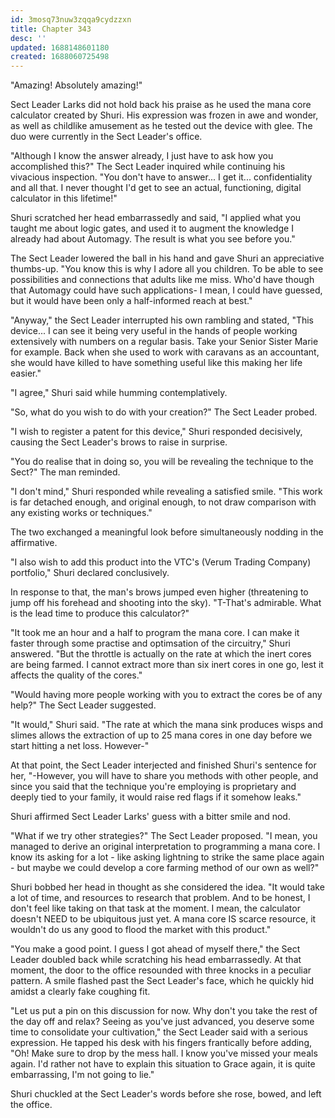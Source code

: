 ```yaml
---
id: 3mosq73nuw3zqqa9cydzzxn
title: Chapter 343
desc: ''
updated: 1688148601180
created: 1688060725498
---
```


"Amazing! Absolutely amazing!"

Sect Leader Larks did not hold back his praise as he used the mana core calculator created by Shuri. His expression was frozen in awe and wonder, as well as childlike amusement as he tested out the device with glee. The duo were currently in the Sect Leader's office.

"Although I know the answer already, I just have to ask how you accomplished this?" The Sect Leader inquired while continuing his vivacious inspection. "You don't have to answer... I get it... confidentiality and all that. I never thought I'd get to see an actual, functioning, digital calculator in this lifetime!"

Shuri scratched her head embarrassedly and said, "I applied what you taught me about logic gates, and used it to augment the knowledge I already had about Automagy. The result is what you see before you."

The Sect Leader lowered the ball in his hand and gave Shuri an appreciative thumbs-up. "You know this is why I adore all you children. To be able to see possibilities and connections that adults like me miss. Who'd have though that Automagy could have such applications- I mean, I could have guessed, but it would have been only a half-informed reach at best."

"Anyway," the Sect Leader interrupted his own rambling and stated, "This device... I can see it being very useful in the hands of people working extensively with numbers on a regular basis. Take your Senior Sister Marie for example. Back when she used to work with caravans as an accountant, she would have killed to have something useful like this making her life easier."

"I agree," Shuri said while humming contemplatively.

"So, what do you wish to do with your creation?" The Sect Leader probed.

"I wish to register a patent for this device," Shuri responded decisively, causing the Sect Leader's brows to raise in surprise.

"You do realise that in doing so, you will be revealing the technique to the Sect?" The man reminded.

"I don't mind," Shuri responded while revealing a satisfied smile. "This work is far detached enough, and original enough, to not draw comparison with any existing works or techniques."

The two exchanged a meaningful look before simultaneously nodding in the affirmative.

"I also wish to add this product into the VTC's (Verum Trading Company) portfolio," Shuri declared conclusively.

In response to that, the man's brows jumped even higher (threatening to jump off his forehead and shooting into the sky). "T-That's admirable. What is the lead time to produce this calculator?"

"It took me an hour and a half to program the mana core. I can make it faster through some practise and optimsation of the circuitry," Shuri answered. "But the throttle is actually on the rate at which the inert cores are being farmed. I cannot extract more than six inert cores in one go, lest it affects the quality of the cores."

"Would having more people working with you to extract the cores be of any help?" The Sect Leader suggested.

"It would," Shuri said. "The rate at which the mana sink produces wisps and slimes allows the extraction of up to 25 mana cores in one day before we start hitting a net loss. However-"

At that point, the Sect Leader interjected and finished Shuri's sentence for her, "-However, you will have to share you methods with other people, and since you said that the technique you're employing is proprietary and deeply tied to your family, it would raise red flags if it somehow leaks."

Shuri affirmed Sect Leader Larks' guess with a bitter smile and nod.

"What if we try other strategies?" The Sect Leader proposed. "I mean, you managed to derive an original interpretation to programming a mana core. I know its asking for a lot - like asking lightning to strike the same place again - but maybe we could develop a core farming method of our own as well?"

Shuri bobbed her head in thought as she considered the idea. "It would take a lot of time, and resources to research that problem. And to be honest, I don't feel like taking on that task at the moment. I mean, the calculator doesn't NEED to be ubiquitous just yet. A mana core IS scarce resource, it wouldn't do us any good to flood the market with this product."

"You make a good point. I guess I got ahead of myself there," the Sect Leader doubled back while scratching his head embarrassedly. At that moment, the door to the office resounded with three knocks in a peculiar pattern. A smile flashed past the Sect Leader's face, which he quickly hid amidst a clearly fake coughing fit.

"Let us put a pin on this discussion for now. Why don't you take the rest of the day off and relax? Seeing as you've just advanced, you deserve some time to consolidate your cultivation," the Sect Leader said with a serious expression. He tapped his desk with his fingers frantically before adding, "Oh! Make sure to drop by the mess hall. I know you've missed your meals again. I'd rather not have to explain this situation to Grace again, it is quite embarrassing, I'm not going to lie."

Shuri chuckled at the Sect Leader's words before she rose, bowed, and left the office.